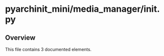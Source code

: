 # pyarchinit_mini/media_manager/__init__.py

## Overview

This file contains 3 documented elements.

